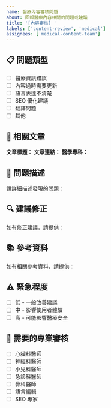 ```yaml
---
name: 醫療內容審核問題
about: 回報醫療內容相關的問題或建議
title: '[內容審核] '
labels: ['content-review', 'medical']
assignees: ['medical-content-team']
---
```


## 📋 問題類型

- [ ] 醫療資訊錯誤
- [ ] 內容過時需要更新
- [ ] 語言表達不清楚
- [ ] SEO 優化建議
- [ ] 翻譯問題
- [ ] 其他

## 📍 相關文章

**文章標題：** 
**文章連結：** 
**醫學專科：** 

## 📝 問題描述

請詳細描述發現的問題：

<!-- 請在此處描述問題 -->

## 🔍 建議修正

如有修正建議，請提供：

<!-- 請在此處提供建議 -->

## 📚 參考資料

如有相關參考資料，請提供：

<!-- 請在此處提供參考資料 -->

## ⚠️ 緊急程度

- [ ] 低 - 一般改善建議
- [ ] 中 - 影響使用者體驗
- [ ] 高 - 可能影響醫療安全

## 👥 需要的專業審核

- [ ] 心臟科醫師
- [ ] 神經科醫師
- [ ] 小兒科醫師
- [ ] 急診科醫師
- [ ] 骨科醫師
- [ ] 語言編輯
- [ ] SEO 專家